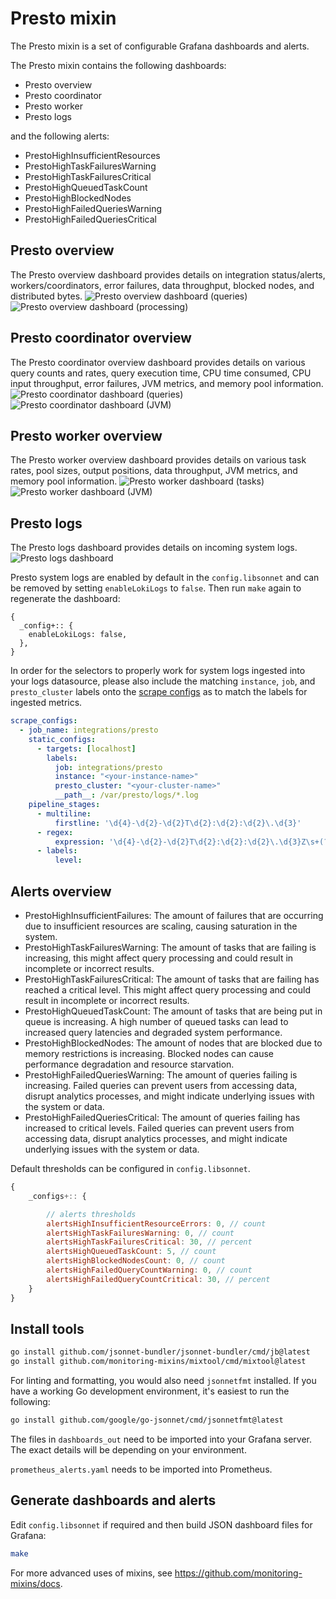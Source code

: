 # Presto mixin

The Presto mixin is a set of configurable Grafana dashboards and alerts.

The Presto mixin contains the following dashboards:

- Presto overview
- Presto coordinator
- Presto worker
- Presto logs

and the following alerts:

- PrestoHighInsufficientResources
- PrestoHighTaskFailuresWarning
- PrestoHighTaskFailuresCritical
- PrestoHighQueuedTaskCount
- PrestoHighBlockedNodes
- PrestoHighFailedQueriesWarning
- PrestoHighFailedQueriesCritical

## Presto overview

The Presto overview dashboard provides details on integration status/alerts, workers/coordinators, error failures, data throughput, blocked nodes, and distributed bytes.
![Presto overview dashboard (queries)](https://storage.googleapis.com/grafanalabs-integration-assets/presto/screenshots/presto_overview_1.png)
![Presto overview dashboard (processing)](https://storage.googleapis.com/grafanalabs-integration-assets/presto/screenshots/presto_overview_1.png)

## Presto coordinator overview

The Presto coordinator overview dashboard provides details on various query counts and rates, query execution time, CPU time consumed, CPU input throughput, error failures, JVM metrics, and memory pool information.
![Presto coordinator dashboard (queries)](https://storage.googleapis.com/grafanalabs-integration-assets/presto/screenshots/presto_coordinator_1.png)
![Presto coordinator dashboard (JVM)](https://storage.googleapis.com/grafanalabs-integration-assets/presto/screenshots/presto_coordinator_2.png)

## Presto worker overview

The Presto worker overview dashboard provides details on various task rates, pool sizes, output positions, data throughput, JVM metrics, and memory pool information.
![Presto worker dashboard (tasks)](https://storage.googleapis.com/grafanalabs-integration-assets/presto/screenshots/presto_worker_1.png)
![Presto worker dashboard (JVM)](https://storage.googleapis.com/grafanalabs-integration-assets/presto/screenshots/presto_worker_2.png)

## Presto logs

The Presto logs dashboard provides details on incoming system logs.
![Presto logs dashboard](https://storage.googleapis.com/grafanalabs-integration-assets/presto/screenshots/presto_logs_overview.png)

Presto system logs are enabled by default in the `config.libsonnet` and can be removed by setting `enableLokiLogs` to `false`. Then run `make` again to regenerate the dashboard:

```
{
  _config+:: {
    enableLokiLogs: false,
  },
}
```

In order for the selectors to properly work for system logs ingested into your logs datasource, please also include the matching `instance`, `job`, and `presto_cluster` labels onto the [scrape configs](https://grafana.com/docs/loki/latest/clients/promtail/configuration/#scrape_configs) as to match the labels for ingested metrics.

```yaml
scrape_configs:
  - job_name: integrations/presto
    static_configs:
      - targets: [localhost]
        labels:
          job: integrations/presto
          instance: "<your-instance-name>"
          presto_cluster: "<your-cluster-name>"
          __path__: /var/presto/logs/*.log
    pipeline_stages:
      - multiline:
          firstline: '\d{4}-\d{2}-\d{2}T\d{2}:\d{2}:\d{2}\.\d{3}'
      - regex:
          expression: '\d{4}-\d{2}-\d{2}T\d{2}:\d{2}:\d{2}\.\d{3}Z\s+(?P<level>\w+)(?P<message>.+)'
      - labels:
          level:
```

## Alerts overview

- PrestoHighInsufficientFailures: The amount of failures that are occurring due to insufficient resources are scaling, causing saturation in the system.
- PrestoHighTaskFailuresWarning: The amount of tasks that are failing is increasing, this might affect query processing and could result in incomplete or incorrect results.
- PrestoHighTaskFailuresCritical: The amount of tasks that are failing has reached a critical level. This might affect query processing and could result in incomplete or incorrect results.
- PrestoHighQueuedTaskCount: The amount of tasks that are being put in queue is increasing. A high number of queued tasks can lead to increased query latencies and degraded system performance.
- PrestoHighBlockedNodes: The amount of nodes that are blocked due to memory restrictions is increasing. Blocked nodes can cause performance degradation and resource starvation.
- PrestoHighFailedQueriesWarning: The amount of queries failing is increasing. Failed queries can prevent users from accessing data, disrupt analytics processes, and might indicate underlying issues with the system or data.
- PrestoHighFailedQueriesCritical: The amount of queries failing has increased to critical levels. Failed queries can prevent users from accessing data, disrupt analytics processes, and might indicate underlying issues with the system or data.

Default thresholds can be configured in `config.libsonnet`.

```js
{
    _configs+:: {

        // alerts thresholds
        alertsHighInsufficientResourceErrors: 0, // count
        alertsHighTaskFailuresWarning: 0, // count
        alertsHighTaskFailuresCritical: 30, // percent
        alertsHighQueuedTaskCount: 5, // count
        alertsHighBlockedNodesCount: 0, // count
        alertsHighFailedQueryCountWarning: 0, // count
        alertsHighFailedQueryCountCritical: 30, // percent
    }
}
```

## Install tools

```bash
go install github.com/jsonnet-bundler/jsonnet-bundler/cmd/jb@latest
go install github.com/monitoring-mixins/mixtool/cmd/mixtool@latest
```

For linting and formatting, you would also need `jsonnetfmt` installed. If you
have a working Go development environment, it's easiest to run the following:

```bash
go install github.com/google/go-jsonnet/cmd/jsonnetfmt@latest
```

The files in `dashboards_out` need to be imported
into your Grafana server. The exact details will be depending on your environment.

`prometheus_alerts.yaml` needs to be imported into Prometheus.

## Generate dashboards and alerts

Edit `config.libsonnet` if required and then build JSON dashboard files for Grafana:

```bash
make
```

For more advanced uses of mixins, see
https://github.com/monitoring-mixins/docs.
